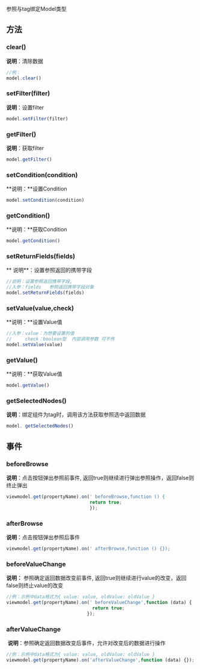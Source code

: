 参照与tag绑定Model类型
<a name="CIEdV"></a>
## 方法
<a name="e9xPz"></a>
### clear()
**说明**：清除数据
```javascript
//例：
model.clear()
```

<a name="SUvvz"></a>
### setFilter(filter)
**说明**：设置filter
```javascript
model.setFilter(filter)
```
<a name="TL7VR"></a>
### getFilter()
**说明**：获取filter
```javascript
model.getFilter()
```
<a name="HTzrm"></a>
### setCondition(condition)
**说明：**设置Condition
```javascript
model.setCondition(condition)
```

<a name="smk4m"></a>
### getCondition()
**说明：**获取Condition
```javascript
model.getCondition()
```
<a name="CBkKk"></a>
### setReturnFields(fields)
** 说明**：设置参照返回的携带字段
```javascript
//说明：设置参照返回携带字段,
//入参：fields   参照返回携带字段对象
model.setReturnFields(fields)
```
<a name="NkYpb"></a>
### setValue(value,check)
**说明：**设置Value值
```javascript
//入参：value：为想要设置的值
//     check：boolean型  内部调用参数 可不传
model.setValue(value)
```

<a name="micaC"></a>
### getValue()
**说明：**获取Value值
```javascript
model.getValue()
```

<a name="mtE9J"></a>
### getSelectedNodes()
**说明**：绑定组件为tag时，调用该方法获取参照选中返回数据
```javascript
model. getSelectedNodes()
```

<a name="4zMZ8"></a>
## 事件
<a name="mDgBj"></a>
### beforeBrowse
**说明**：点击按钮弹出参照前事件, 返回true则继续进行弹出参照操作，返回false则终止弹出
```javascript
viewmodel.get(propertyName).on(' beforeBrowse,function () {
                               return true;
                               });

```

<a name="TXATh"></a>
### afterBrowse
**说明**：点击按钮弹出参照后事件
```javascript
viewmodel.get(propertyName).on(' afterBrowse,function () {});
```

<a name="WFmmF"></a>
### beforeValueChange
**说明：** 参照确定返回数据改变前事件, 返回true则继续进行value的改变，返回false则终止value的改变
```javascript
//例：示例中data格式为{ value: value, oldValue: oldValue }
viewmodel.get(propertyName).on(' beforeValueChange',function (data) {
                                return true;
                              });
```

<a name="AJWje"></a>
### afterValueChange
 **说明**：参照确定返回数据改变后事件，允许对改变后的数据进行操作
```javascript
//例：示例中data格式为{ value: value, oldValue: oldValue }
viewmodel.get(propertyName).on('afterValueChange',function (data) {});
```

      <br />